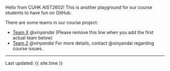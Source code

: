 Hello from CUHK AIST2602! This is another playground for our course students to have fun on GitHub.

There are some teams in our course project:

* [Team X](https://aist2602-2020.github.io/project-team-x/ 'Team-X') _@xinyandai_ (Please remove this line when you add the first actual team below)
* [Team 2](https://aist2602-2020.github.io/project-ms3-team-b/) _@xinyandai_
For more details, contact @xinyandai regarding course issues.

---
Last updated: {{ site.time }}
